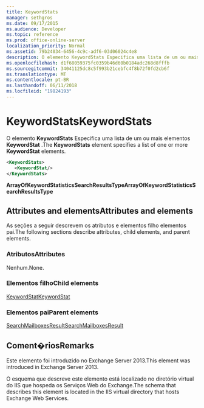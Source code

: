 ```yaml
---
title: KeywordStats
manager: sethgros
ms.date: 09/17/2015
ms.audience: Developer
ms.topic: reference
ms.prod: office-online-server
localization_priority: Normal
ms.assetid: 79b24034-6456-4c9c-adf6-03d06024c4e8
description: O elemento KeywordStats Especifica uma lista de um ou mais elementos KeywordStat.
ms.openlocfilehash: d1f68059375fc0359b46d60b0184adc268d8fffb
ms.sourcegitcommit: 34041125dc8c5f993b21cebfc4f8b72f0fd2cb6f
ms.translationtype: MT
ms.contentlocale: pt-BR
ms.lasthandoff: 06/11/2018
ms.locfileid: "19824193"
---
```

# <a name="keywordstats"></a><span data-ttu-id="286c0-103">KeywordStats</span><span class="sxs-lookup"><span data-stu-id="286c0-103">KeywordStats</span></span>

<span data-ttu-id="286c0-104">O elemento **KeywordStats** Especifica uma lista de um ou mais elementos **KeywordStat** .</span><span class="sxs-lookup"><span data-stu-id="286c0-104">The **KeywordStats** element specifies a list of one or more **KeywordStat** elements.</span></span> 
  
```XML
<KeywordStats>
   <KeywordStat/>
</KeywordStats>
```

 <span data-ttu-id="286c0-105">**ArrayOfKeywordStatisticsSearchResultsType**</span><span class="sxs-lookup"><span data-stu-id="286c0-105">**ArrayOfKeywordStatisticsSearchResultsType**</span></span>
## <a name="attributes-and-elements"></a><span data-ttu-id="286c0-106">Attributes and elements</span><span class="sxs-lookup"><span data-stu-id="286c0-106">Attributes and elements</span></span>

<span data-ttu-id="286c0-107">As seções a seguir descrevem os atributos e elementos filho elementos pai.</span><span class="sxs-lookup"><span data-stu-id="286c0-107">The following sections describe attributes, child elements, and parent elements.</span></span>
  
### <a name="attributes"></a><span data-ttu-id="286c0-108">Atributos</span><span class="sxs-lookup"><span data-stu-id="286c0-108">Attributes</span></span>

<span data-ttu-id="286c0-109">Nenhum.</span><span class="sxs-lookup"><span data-stu-id="286c0-109">None.</span></span>
  
### <a name="child-elements"></a><span data-ttu-id="286c0-110">Elementos filho</span><span class="sxs-lookup"><span data-stu-id="286c0-110">Child elements</span></span>

[<span data-ttu-id="286c0-111">KeywordStat</span><span class="sxs-lookup"><span data-stu-id="286c0-111">KeywordStat</span></span>](keywordstat.md)
  
### <a name="parent-elements"></a><span data-ttu-id="286c0-112">Elementos pai</span><span class="sxs-lookup"><span data-stu-id="286c0-112">Parent elements</span></span>

[<span data-ttu-id="286c0-113">SearchMailboxesResult</span><span class="sxs-lookup"><span data-stu-id="286c0-113">SearchMailboxesResult</span></span>](searchmailboxesresult.md)
  
## <a name="remarks"></a><span data-ttu-id="286c0-114">Coment�rios</span><span class="sxs-lookup"><span data-stu-id="286c0-114">Remarks</span></span>

<span data-ttu-id="286c0-115">Este elemento foi introduzido no Exchange Server 2013.</span><span class="sxs-lookup"><span data-stu-id="286c0-115">This element was introduced in Exchange Server 2013.</span></span>
  
<span data-ttu-id="286c0-116">O esquema que descreve este elemento está localizado no diretório virtual do IIS que hospeda os Serviços Web do Exchange.</span><span class="sxs-lookup"><span data-stu-id="286c0-116">The schema that describes this element is located in the IIS virtual directory that hosts Exchange Web Services.</span></span>
  

